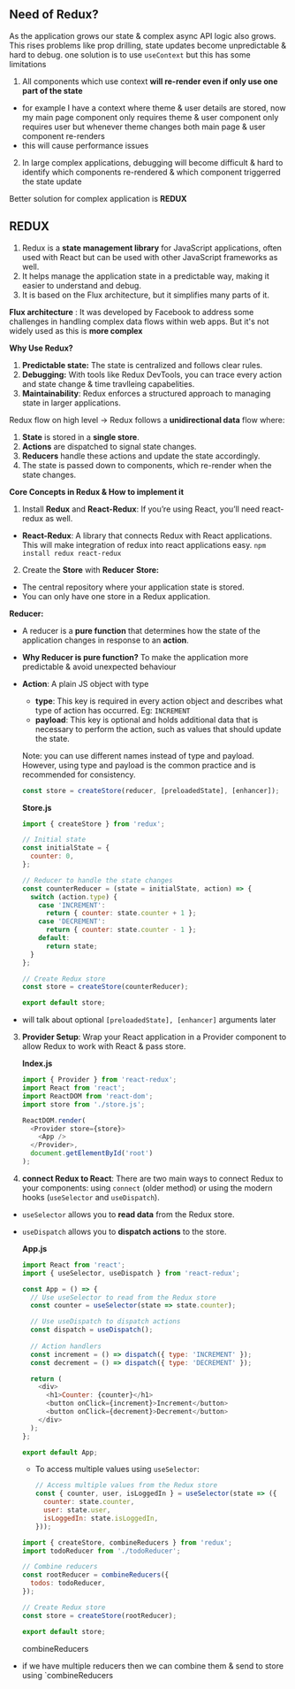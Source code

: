 ## Need of Redux?
As the application grows our state & complex async API logic also grows. This rises problems like prop drilling, state updates become unpredictable & hard to debug. 
one solution is to use `useContext` but this has some limitations
1. All components which use context **will re-render even if only use one part of the state**
  - for example I have a context where theme & user details are stored, now my main page component only requires theme & user component only requires user but whenever theme changes both main page & user component re-renders
  - this will cause performance issues
2. In large complex applications, debugging will become difficult & hard to identify which components re-rendered & which component triggerred the state update

Better solution for complex application is **REDUX**

## REDUX
1. Redux is a **state management library** for JavaScript applications, often used with React but can be used with other JavaScript frameworks as well. 
2. It helps manage the application state in a predictable way, making it easier to understand and debug. 
3. It is based on the Flux architecture, but it simplifies many parts of it.

**Flux architecture** : It was developed by Facebook to address some challenges in handling complex data flows within web apps. But it's not widely used as this is **more complex**

**Why Use Redux?**
1. **Predictable state:** The state is centralized and follows clear rules.
2. **Debugging:** With tools like Redux DevTools, you can trace every action and state change & time travlleing capabelities.
3. **Maintainability**: Redux enforces a structured approach to managing state in larger applications.

Redux flow on high level -> Redux follows a **unidirectional data** flow where:
1. **State** is stored in a **single store**.
2. **Actions** are dispatched to signal state changes.
3. **Reducers** handle these actions and update the state accordingly.
4. The state is passed down to components, which re-render when the state changes.

**Core Concepts in Redux & How to implement it**
1. Install **Redux** and **React-Redux**: If you’re using React, you’ll need react-redux as well.
  - **React-Redux**: A library that connects Redux with React applications. This will make integration of redux into react applications easy.
    `npm install redux react-redux`
2. Create the **Store** with **Reducer**
  **Store:**
  - The central repository where your application state is stored.
  - You can only have one store in a Redux application.

  **Reducer:**
  - A reducer is a **pure function** that determines how the state of the application changes in response to an **action**.
  - **Why Reducer is pure function?** To make the application more predictable & avoid unexpected behaviour
  - **Action**: A plain JS object with type
    - **type**: This key is required in every action object and describes what type of action has occurred. Eg: `INCREMENT`
    - **payload**: This key is optional and holds additional data that is necessary to perform the action, such as values that should update the state.
   
    Note: you can use different names instead of type and payload. However, using type and payload is the common practice and is recommended for consistency.

    ```js
    const store = createStore(reducer, [preloadedState], [enhancer]);
    ```
    
    **Store.js**
    ```js
    import { createStore } from 'redux';
    
    // Initial state
    const initialState = {
      counter: 0,
    };
    
    // Reducer to handle the state changes
    const counterReducer = (state = initialState, action) => {
      switch (action.type) {
        case 'INCREMENT':
          return { counter: state.counter + 1 };
        case 'DECREMENT':
          return { counter: state.counter - 1 };
        default:
          return state;
      }
    };

    // Create Redux store
    const store = createStore(counterReducer);
    
    export default store;
    ```
  - will talk about optional `[preloadedState], [enhancer]` arguments later
3. **Provider Setup**: Wrap your React application in a Provider component to allow Redux to work with React & pass store.
    
    **Index.js**
    ```js
    import { Provider } from 'react-redux';
    import React from 'react';
    import ReactDOM from 'react-dom';
    import store from './store.js';

    ReactDOM.render(
      <Provider store={store}>
        <App />
      </Provider>,
      document.getElementById('root')
    );
    ```
4. **connect Redux to React**: There are two main ways to connect Redux to your components: using `connect` (older method) or using the modern hooks (`useSelector` and `useDispatch`).
  - `useSelector` allows you to **read data** from the Redux store.
  - `useDispatch` allows you to **dispatch actions** to the store.

    **App.js**
    ```js
    import React from 'react';
    import { useSelector, useDispatch } from 'react-redux';
    
    const App = () => {
      // Use useSelector to read from the Redux store
      const counter = useSelector(state => state.counter);
    
      // Use useDispatch to dispatch actions
      const dispatch = useDispatch();
      
      // Action handlers
      const increment = () => dispatch({ type: 'INCREMENT' });
      const decrement = () => dispatch({ type: 'DECREMENT' });
    
      return (
        <div>
          <h1>Counter: {counter}</h1>
          <button onClick={increment}>Increment</button>
          <button onClick={decrement}>Decrement</button>
        </div>
      );
    };
    
    export default App;
    ```

    - To access multiple values using `useSelector`:
      ```js
      // Access multiple values from the Redux store
      const { counter, user, isLoggedIn } = useSelector(state => ({
        counter: state.counter,
        user: state.user,
        isLoggedIn: state.isLoggedIn,
      }));
      ``` 


    ```js
    import { createStore, combineReducers } from 'redux';
    import todoReducer from './todoReducer';
    
    // Combine reducers
    const rootReducer = combineReducers({
      todos: todoReducer,
    });
    
    // Create Redux store
    const store = createStore(rootReducer);
    
    export default store;
    ```
    combineReducers
  - if we have multiple reducers then we can combine them & send to store using `combineReducers



